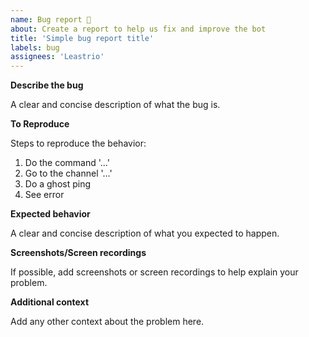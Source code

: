 ```yaml
---
name: Bug report 🐞
about: Create a report to help us fix and improve the bot
title: 'Simple bug report title'
labels: bug
assignees: 'Leastrio'
---
```


**Describe the bug**

A clear and concise description of what the bug is.

**To Reproduce**

Steps to reproduce the behavior:
1. Do the command '...'
2. Go to the channel '...'
3. Do a ghost ping
4. See error

**Expected behavior**

A clear and concise description of what you expected to happen.

**Screenshots/Screen recordings**

If possible, add screenshots or screen recordings to help explain your problem.

**Additional context**

Add any other context about the problem here.
